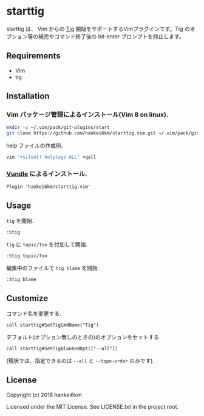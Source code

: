 # starttig

starttig は、 Vim からの [Tig](http://jonas.nitro.dk/tig/)  開始をサポートするVimプラグインです。Tig のオプション等の補完やコマンド終了後の hit-enter プロンプトを抑止します。

## Requirements

* Vim
* tig

## Installation

### Vim パッケージ管理によるインストール(Vim 8 on linux).

```bash
mkdir -p ~/.vim/pack/git-plugins/start
git clone https://github.com/hankei6km/starttig.vim.git ~/.vim/pack/git-plugins/start/stattig.vim
```

help ファイルの作成例.

```bash
vim "+silent! helptags ALL" +qall
```

### [Vundle](https://github.com/VundleVim/Vundle.vim) によるインストール.

```vim
Plugin 'hankei6km/starttig.vim'
```

## Usage

`tig` を開始.

```vim
:Stig
```

`tig` に `topic/foo` を付加して開始.

```vim
:Stig topic/foo
```

編集中のファイルで `tig blame` を開始.

```vim
:Stig blame
```

## Customize

コマンド名を変更する.

```vim
call starttig#SetTigCmdName("Tig")
```

デフォルト(オプション無しのときの)のオプションをセットする

```vim
call starttig#SetTigBlankedOpt(["--all"])
```
(現状では、指定できるのは `--all` と `--topo-order` のみです).

## License

Copyright (c) 2018 hankei6km

Licensed under the MIT License. See LICENSE.txt in the project root.
